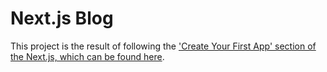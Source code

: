 # Next.js Blog
This project is the result of following the ['Create Your First App' section of the Next.js, which can be found here](https://nextjs.org/learn/basics/create-nextjs-app).
